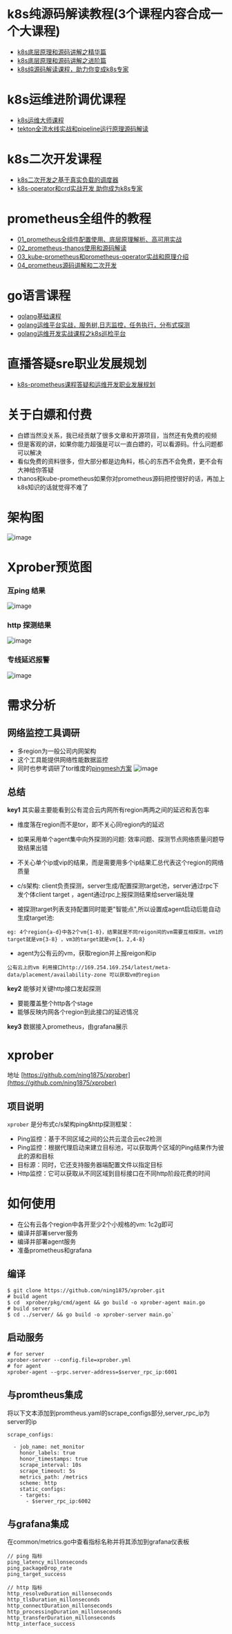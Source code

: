 # k8s纯源码解读教程(3个课程内容合成一个大课程)
- [k8s底层原理和源码讲解之精华篇](https://ke.qq.com/course/4093533)
- [k8s底层原理和源码讲解之进阶篇](https://ke.qq.com/course/4236389)
- [k8s纯源码解读课程，助力你变成k8s专家](https://ke.qq.com/course/4697341)


# k8s运维进阶调优课程
- [k8s运维大师课程](https://ke.qq.com/course/5586848)
- [tekton全流水线实战和pipeline运行原理源码解读](https://ke.qq.com/course/5467720)

# k8s二次开发课程
- [k8s二次开发之基于真实负载的调度器](https://ke.qq.com/course/5814034)
- [k8s-operator和crd实战开发 助你成为k8s专家](https://ke.qq.com/course/5458555)

# prometheus全组件的教程
- [01_prometheus全组件配置使用、底层原理解析、高可用实战](https://ke.qq.com/course/3549215)
- [02_prometheus-thanos使用和源码解读](https://ke.qq.com/course/3883439)
- [03_kube-prometheus和prometheus-operator实战和原理介绍](https://ke.qq.com/course/3912017)
- [04_prometheus源码讲解和二次开发](https://ke.qq.com/course/4236995)

# go语言课程
- [golang基础课程](https://ke.qq.com/course/4334898)
- [golang运维平台实战，服务树,日志监控，任务执行，分布式探测](https://ke.qq.com/course/4334675)
- [golang运维开发实战课程之k8s巡检平台](https://ke.qq.com/course/5818923)

# 直播答疑sre职业发展规划
- [k8s-prometheus课程答疑和运维开发职业发展规划](https://ke.qq.com/course/5506477)



# 关于白嫖和付费
- 白嫖当然没关系，我已经贡献了很多文章和开源项目，当然还有免费的视频
- 但是客观的讲，如果你能力超强是可以一直白嫖的，可以看源码。什么问题都可以解决
- 看似免费的资料很多，但大部分都是边角料，核心的东西不会免费，更不会有大神给你答疑
- thanos和kube-prometheus如果你对prometheus源码把控很好的话，再加上k8s知识的话就觉得不难了

# 架构图

![image](./images/xprober架构图.jpg)
# Xprober预览图

### 互ping 结果

![image](./images/ping.jpg)
### http 探测结果
![image](./images/http.jpg)

### 专线延迟报警
![image](./images/zhuanxian_mon.jpg)


# 需求分析
## 网络监控工具调研
- 多region为一般公司内网架构
- 这个工具能提供网络性能数据监控
- 同时也参考调研了tor维度的[pingmesh方案](https://zdyxry.github.io/2020/03/26/%E8%AE%BA%E6%96%87%E9%98%85%E8%AF%BB-%E3%80%8APingmesh-A-Large-Scale-System-for-Data-Center-Network-Latency-Measurement-and-Analysis%E3%80%8B/)
![image](./images/ping_mesh.jpg)

## 总结
**key1** 其实最主要能看到公有混合云内网所有region两两之间的延迟和丢包率

- 维度落在region而不是tor，即不关心同region内的延迟
- 如果采用单个agent集中向外探测的问题: 效率问题、探测节点网络质量问题导致结果出错
- 不关心单个ip或vip的结果，而是需要用多个ip结果汇总代表这个region的网络质量
- c/s架构: client负责探测，server生成/配置探测target池，server通过rpc下发个体client target ，agent通过rpc上报探测结果给server端处理

- 被探测target列表支持配置同时能更"智能点",所以设置成agent启动后能自动生成target池:
```
eg: 4个region{a-d}中各2个vm{1-8}，结果就是不同reigon间的vm需要互相探测，vm1的target就是vm{3-8} ，vm3的target就是vm{1，2,4-8} 
```
- agent为公有云的vm，获取region并上报reigon和ip
```
公有云上的vm 利用接口http://169.254.169.254/latest/meta-data/placement/availability-zone 可以获取vm的region
```
**key2** 能够对关键http接口发起探测
- 要能覆盖整个http各个stage
- 能够反映内网各个region到此接口的延迟情况

**key3** 数据接入prometheus，由grafana展示
# xprober
地址 [https://github.com/ning1875/xprober](https://github.com/ning1875/xprober) 
## 项目说明

`xprober` 是分布式c/s架构ping&http探测框架：

* Ping监控：基于不同区域之间的公共云混合云ec2检测
* Ping监控：根据代理启动来建立目标池，可以获取两个区域的Ping结果作为彼此的源和目标
* 目标源：同时，它还支持服务器端配置文件以指定目标
* Http监控：它可以获取从不同区域到目标接口在不同http阶段花费的时间


# 如何使用
- 在公有云各个region中各开至少2个小规格的vm: 1c2g即可
- 编译并部署server服务
- 编译并部署agent服务
- 准备prometheus和grafana
## 编译

```
$ git clone https://github.com/ning1875/xprober.git
# build agent
$ cd  xprober/pkg/cmd/agent && go build -o xprober-agent main.go 
# build server
$ cd ../server/ && go build -o xprober-server main.go` 
```
## 启动服务

```
# for server 
xprober-server --config.file=xprober.yml
# for agent 
xprober-agent --grpc.server-address=$server_rpc_ip:6001
```
## 与promtheus集成


将以下文本添加到promtheus.yaml的scrape_configs部分,server_rpc_ip为server的ip

``` 
scrape_configs:

  - job_name: net_monitor
    honor_labels: true
    honor_timestamps: true
    scrape_interval: 10s
    scrape_timeout: 5s
    metrics_path: /metrics
    scheme: http
    static_configs:
    - targets:
      - $server_rpc_ip:6002
```
## 与grafana集成
在common/metrics.go中查看指标名称并将其添加到grafana仪表板
```
// ping 指标
ping_latency_millonseconds
ping_packageDrop_rate
ping_target_success

// http 指标
http_resolveDuration_millonseconds
http_tlsDuration_millonseconds
http_connectDuration_millonseconds
http_processingDuration_millonseconds
http_transferDuration_millonseconds
http_interface_success
```
